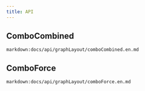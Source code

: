 ```yaml
---
title: API
---
```


## ComboCombined

`markdown:docs/api/graphLayout/comboCombined.en.md`

## ComboForce

`markdown:docs/api/graphLayout/comboForce.en.md`
